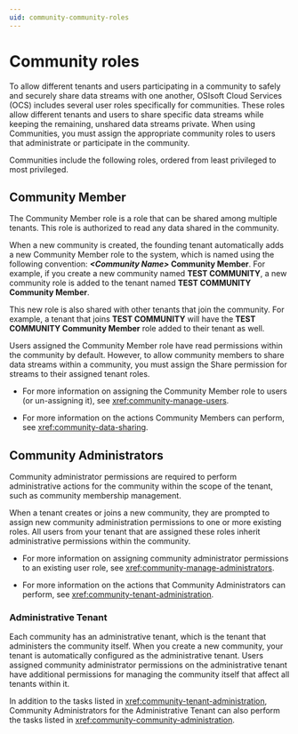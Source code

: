 ```yaml
---
uid: community-community-roles
---
```


# Community roles

To allow different tenants and users participating in a community to safely and securely share data streams with one another, OSIsoft Cloud Services (OCS) includes several user roles specifically for communities. These roles allow different tenants and users to share specific data streams while keeping the remaining, unshared data streams private. When using Communities, you must assign the appropriate community roles to users that administrate or participate in the community.

Communities include the following roles, ordered from least privileged to most privileged.

## Community Member

The Community Member role is a role that can be shared among multiple tenants. This role is authorized to read any data shared in the community.

When a new community is created, the founding tenant automatically adds a new Community Member role to the system, which is named using the following convention: **_\<Community Name\>_ Community Member**. For example, if you create a new community named **TEST COMMUNITY**, a new community role is added to the tenant named **TEST COMMUNITY Community Member**.

This new role is also shared with other tenants that join the community. For example, a tenant that joins **TEST COMMUNITY** will have the **TEST COMMUNITY Community Member** role added to their tenant as well. 

Users assigned the Community Member role have read permissions within the community by default. However, to allow community members to share data streams within a community, you must assign the Share permission for streams to their assigned tenant roles.

- For more information on assigning the Community Member role to users (or un-assigning it), see <xref:community-manage-users>.

- For more information on the actions Community Members can perform, see <xref:community-data-sharing>.

## Community Administrators

Community administrator permissions are required to perform administrative actions for the community within the scope of the tenant, such as community membership management.

When a tenant creates or joins a new community, they are prompted to assign new community administration permissions to one or more existing roles. All users from your tenant that are assigned these roles inherit administrative permissions within the community. 

- For more information on assigning community administrator permissions to an existing user role, see <xref:community-manage-administrators>.

- For more information on the actions that Community Administrators can perform, see <xref:community-tenant-administration>.

### Administrative Tenant

Each community has an administrative tenant, which is the tenant that administers the community itself. When you create a new community, your tenant is automatically configured as the administrative tenant. Users assigned community administrator permissions on the administrative tenant have additional permissions for managing the community itself that affect all tenants within it. 

In addition to the tasks listed in <xref:community-tenant-administration>, Community Administrators for the Administrative Tenant can also perform the tasks listed in  <xref:community-community-administration>.
